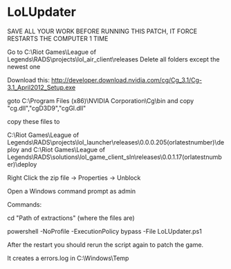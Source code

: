 LoLUpdater
==========

SAVE ALL YOUR WORK BEFORE RUNNING THIS PATCH, IT FORCE RESTARTS THE COMPUTER 1 TIME

Go to C:\Riot Games\League of Legends\RADS\projects\lol_air_client\releases
Delete all folders except the newest one

Download this: http://developer.download.nvidia.com/cg/Cg_3.1/Cg-3.1_April2012_Setup.exe

goto C:\Program Files (x86)\NVIDIA Corporation\Cg\bin and copy "cg.dll","cgD3D9","cgGl.dll"

copy these files to

C:\Riot Games\League of Legends\RADS\projects\lol_launcher\releases\0.0.0.205(orlatestnumber)\deploy
and
C:\Riot Games\League of Legends\RADS\solutions\lol_game_client_sln\releases\0.0.1.17(orlatestnumber)\deploy

Right Click the zip file -> Properties -> Unblock

Open a Windows command prompt as admin

Commands:

cd "Path of extractions" (where the files are)

powershell -NoProfile -ExecutionPolicy bypass -File LoLUpdater.ps1


After the restart you should rerun the script again to patch the game.

It creates a errors.log in C:\Windows\Temp
